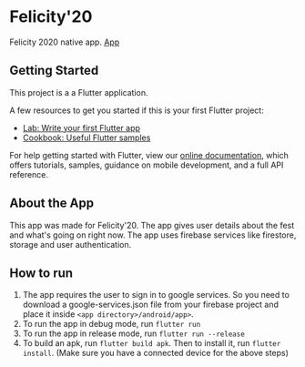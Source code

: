 # Felicity'20

Felicity 2020 native app.
[App](s0.jpeg)

## Getting Started

This project is a a Flutter application.

A few resources to get you started if this is your first Flutter project:

- [Lab: Write your first Flutter app](https://flutter.dev/docs/get-started/codelab)
- [Cookbook: Useful Flutter samples](https://flutter.dev/docs/cookbook)

For help getting started with Flutter, view our
[online documentation](https://flutter.dev/docs), which offers tutorials,
samples, guidance on mobile development, and a full API reference.

## About the App

This app was made for Felicity'20. The app gives user details about the fest and what's going on right now. The app uses firebase services like firestore, storage and user authentication.

## How to run

1. The app requires the user to sign in to google services. So you need to download a google-services.json file from your firebase project and place it inside ```<app directory>/android/app>```.
2. To run the app in debug mode, run ```flutter run```
3. To run the app in release mode, run ```flutter run --release```
4. To build an apk, run ```flutter build apk```. Then to install it, run ```flutter install```. 
(Make sure you have a connected device for the above steps) 